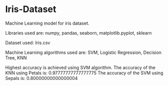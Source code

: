 # Iris-Dataset

Machine Learning model for iris dataset. 

Libraries used are: numpy, pandas, seaborn, matplotlib.pyplot, sklearn

Dataset used: Iris.csv

Machine Learning algorithms used are: SVM, Logistic Regression, Decision Tree, KNN 

Highest accuracy is achieved using SVM algorithm. 
The accuracy of the KNN using Petals is: 0.97777777777777775
The accuracy of the SVM using Sepals is: 0.80000000000000004
